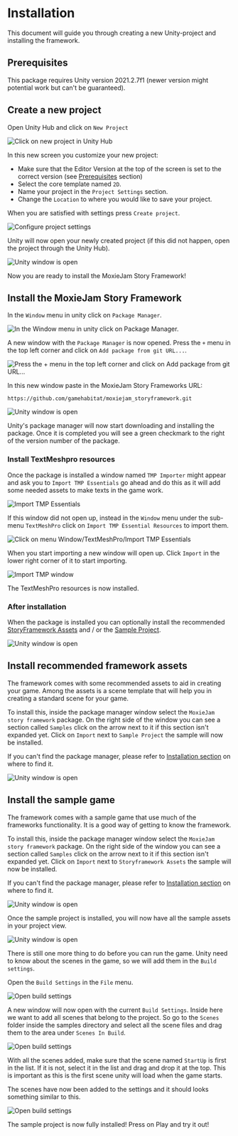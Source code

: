 # Installation

This document will guide you through creating a new Unity-project and installing the framework.

## Prerequisites

This package requires Unity version 2021.2.7f1 (newer version might potential work but can't be guaranteed).

## Create a new project

Open Unity Hub and click on `New Project`

![Click on new project in Unity Hub](../resources/images/install/NewProject.png)

In this new screen you customize your new project:

* Make sure that the Editor Version at the top of the screen is set to the correct version (see [Prerequisites](#prerequisites) section)
* Select the core template named `2D`.
* Name your project in the `Project Settings` section.
* Change the `Location` to where you would like to save your project.

When you are satisfied with settings press `Create project`.

![Configure project settings](../resources/images/install/NewProject2.png)

Unity will now open your newly created project (if this did not happen, open the project through the Unity Hub).

![Unity window is open](../resources/images/install/Unity1.png)

Now you are ready to install the MoxieJam Story Framework!

## Install the MoxieJam Story Framework

In the `Window` menu in unity click on `Package Manager`.

![In the `Window` menu in unity click on `Package Manager`.](../resources/images/install/UnityAddPackage1.png)

A new window with the `Package Manager` is now opened. Press the `+` menu in the top left corner and click on `Add package from git URL...`.

![Press the `+` menu in the top left corner and click on `Add package from git URL...`](../resources/images/install/UnityAddPackage2.png)

In this new window paste in the MoxieJam Story Frameworks URL:

`https://github.com/gamehabitat/moxiejam_storyframework.git`

![Unity window is open](../resources/images/install/UnityAddPackage3.png)

Unity's package manager will now start downloading and installing the package. Once it is completed you will see a green checkmark to the right of the version number of the package.

### Install TextMeshpro resources

Once the package is installed a window named `TMP Importer` might appear and ask you to `Import TMP Essentials` go ahead and do this as it will add some needed assets to make texts in the game work.

![Import TMP Essentials](../resources/images/install/ImportTMP.png)

If this window did not open up, instead in the `Window` menu under the sub-menu `TextMeshPro` click on `Import TMP Essential Resources` to import them.

![Click on menu Window/TextMeshPro/Import TMP Essentials](../resources/images/install/ImportTMP2.png)

When you start importing a new window will open up. Click `Import` in the lower right corner of it to start importing.

![Import TMP window](../resources/images/install/ImportTMP3.png)

The TextMeshPro resources is now installed.

### After installation

When the package is installed you can optionally install the recommended [StoryFramework Assets](#install-recommended-framework-assets) and / or the [Sample Project](#install-the-sample-game).

![Unity window is open](../resources/images/install/UnityAddPackage4.png)

## Install recommended framework assets

The framework comes with some recommended assets to aid in creating your game. Among the assets is a scene template that will help you in creating a standard scene for your game.

To install this, inside the package manager window select the `MoxieJam story framework` package. On the right side of the window you can see a section called `Samples` click on the arrow next to it if this section isn't expanded yet. Click on `Import` next to `Sample Project` the sample will now be installed.

If you can't find the package manager, please refer to [Installation section](#install-the-moxiejam-story-framework) on where to find it.

![Unity window is open](../resources/images/install/UnityAddPackage4.png)

## Install the sample game

The framework comes with a sample game that use much of the frameworks functionality. It is a good way of getting to know the framework.

To install this, inside the package manager window select the `MoxieJam story framework` package. On the right side of the window you can see a section called `Samples` click on the arrow next to it if this section isn't expanded yet. Click on `Import` next to `Storyframework Assets` the sample will now be installed.

If you can't find the package manager, please refer to [Installation section](#install-the-moxiejam-story-framework) on where to find it.

![Unity window is open](../resources/images/install/UnityAddPackage4.png)

Once the sample project is installed, you will now have all the sample assets in your project view.

![Unity window is open](../resources/images/install/SampleImported.png)

There is still one more thing to do before you can run the game. Unity need to know about the scenes in the game, so we will add them in the `Build settings`.

Open the `Build Settings` in the `File` menu.

![Open build settings](../resources/images/install/BuildSettings.png)

A new window will now open with the current `Build Settings`. Inside here we want to add all scenes that belong to the project. So go to the `Scenes` folder inside the samples directory and select all the scene files and drag them to the area under `Scenes In Build`.

![Open build settings](../resources/images/install/AddScenes.png)

With all the scenes added, make sure that the scene named `StartUp` is first in the list. If it is not, select it in the list and drag and drop it at the top. This is important as this is the first scene unity will load when the game starts.

The scenes have now been added to the settings and it should looks something similar to this.

![Open build settings](../resources/images/install/ScenesAdded.png)

The sample project is now fully installed! Press on Play and try it out!
